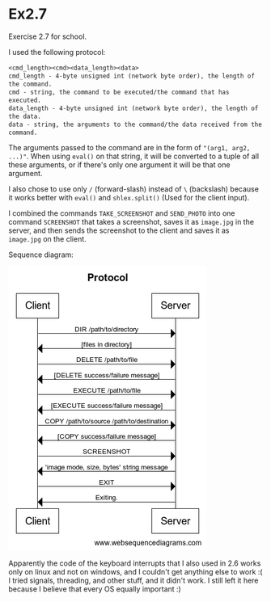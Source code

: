 # Ex2.7
Exercise 2.7 for school.

I used the following protocol:

    <cmd_length><cmd><data_length><data>
    cmd_length - 4-byte unsigned int (network byte order), the length of the command.
    cmd - string, the command to be executed/the command that has executed.
    data_length - 4-byte unsigned int (network byte order), the length of the data.
    data - string, the arguments to the command/the data received from the command.
The arguments passed to the command are in the form of `"(arg1, arg2, ...)"`. When using `eval()` on that string, it
will be converted to a tuple of all these arguments, or if there's only one argument it will be that one argument.

I also chose to use only `/` (forward-slash) instead of `\​` (backslash) because it works better with `eval()` and
`shlex.split()` (Used for the client input).

I combined the commands `TAKE_SCREENSHOT` and `SEND_PHOTO` into one command `SCREENSHOT` that takes a screenshot, saves
it as `image.jpg` in the server, and then sends the screenshot to the client and saves it as `image.jpg` on the client.

Sequence diagram:

![sequence diagram](protocol.png)

Apparently the code of the keyboard interrupts that I also used in 2.6 works only on linux and not on windows, and I couldn't get anything else to work :( I tried signals, threading, and other stuff, and it didn't work. I still left it here because I believe that every OS equally important :)
